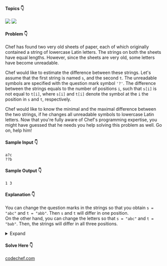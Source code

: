 #### Topics :point_down:
![](https://img.shields.io/badge/-math-wheat)
![](https://img.shields.io/badge/-string-wheat)

#### Problem :point_down:
Chef has found two very old sheets of paper, each of which originally contained a string of lowercase Latin letters. The strings on both the sheets have equal lengths. However, since the sheets are very old, some letters have become unreadable.

Chef would like to estimate the difference between these strings. Let's assume that the first string is named `s`, and the second `t`. The unreadable symbols are specified with the question mark symbol `'?'`. The difference between the strings equals to the number of positions `i`, such that `s[i]` is not equal to `t[i]`, where `s[i]` and `t[i]` denote the symbol at the `i` the position in `s` and `t`, respectively.

Chef would like to know the minimal and the maximal difference between the two strings, if he changes all unreadable symbols to lowercase Latin letters. Now that you're fully aware of Chef's programming expertise, you might have guessed that he needs you help solving this problem as well. Go on, help him!
#### Sample Input :point_down:
```
a?c
??b
```
#### Sample Output :point_down:
```
1 3
```
#### Explanation :point_down:
You can change the question marks in the strings so that you obtain `s = "abc"` and `t = "abb"`. Then `s` and `t` will differ in one position.  
On the other hand, you can change the letters so that `s = "abc"` and `t = "bab"`. Then, the strings will differ in all three positions.
<details>
<summary>Expand</summary>

#### Python :point_down:
```py
def solve(s, t):
    m = 0 # max difference
    n = 0 # min difference
    for i in range(len(s)):
        if s[i] != t[i]:
            if s[i] == '?' or t[i] == '?':
                m += 1
            else:
                m += 1
                n += 1
        else:
            if s[i] == '?' and t[i] == '?':
                m += 1
            
    return (n, m)
```
#### Explanation :point_down:
```
if s[i] != t[i]
    if s[i] == '?' and t[i] == alphabet
         max_difference += 1
    elif s[i] == alphabet and t[i] == '?'
         max_difference += 1
    elif s[i] == alphabet and t[i] == alphabet
         max_difference += 1
         mix_difference += 1
```
#### Time Complexity :point_down:
```
O(n)
```
#### Space Complexity :point_down:
```
O(n)
```
</details>

#### Solve Here :point_down:
[codechef.com](https://www.codechef.com/problems/CHEFSTLT)
